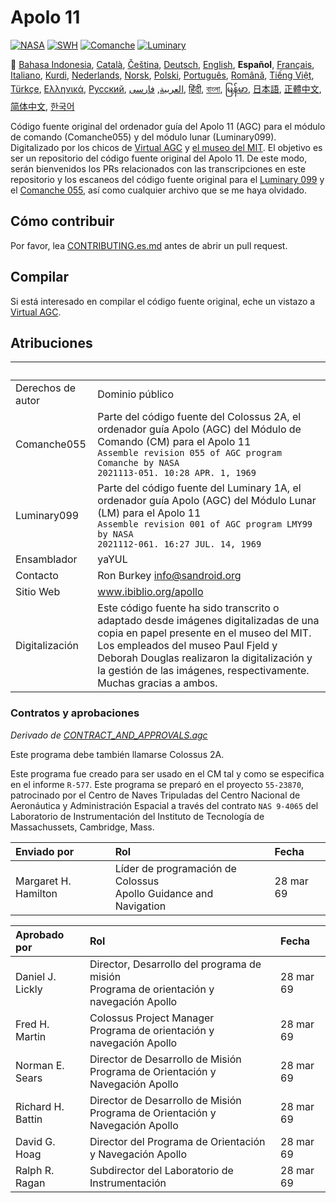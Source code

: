 # Apolo 11

[![NASA][1]][2]
[![SWH]][SWH_URL]
[![Comanche]][ComancheMilestone]
[![Luminary]][LuminaryMilestone]

🎌
[Bahasa Indonesia][ID],
[Català][CA],
[Čeština][CZ],
[Deutsch][DE],
[English][EN],
**Español**,
[Français][FR],
[Italiano][IT],
[Kurdi][KU],
[Nederlands][NL],
[Norsk][NO],
[Polski][PL],
[Português][PT_BR],
[Română][RO],
[Tiếng Việt][VI],
[Türkçe][TR],
[Ελληνικά][GR],
[Русский][RU],
[العربية][AR],
[فارسی][FA],
[हिंदी][HI_IN],
[বাংলা][BD_BN],
[မြန်မာ][MM],
[日本語][JA],
[正體中文][ZH_TW],
[简体中文][ZH_CN],
[한국어][KO_KR]

[AR]:README.ar.md
[BD_BN]:README.bd_bn.md
[CA]:README.ca.md
[CZ]:README.cz.md
[DE]:README.de.md
[EN]:README.md
[ES]:README.es.md
[FA]:README.fa.md
[FR]:README.fr.md
[GR]:README.gr.md
[HI_IN]:README.hi_in.md
[ID]:README.id.md
[IT]:README.it.md
[JA]:README.ja.md
[KO_KR]:README.ko_kr.md
[KU]:README.ku.md
[LT]:README.lt.md
[MM]:README.mm.md
[NL]:README.nl.md
[NO]:README.no.md
[PL]:README.pl.md
[PT_BR]:README.pt_br.md
[RO]:README.ro.md
[RU]:README.ru.md
[TR]:README.tr.md
[VI]:README.vi.md
[ZH_CN]:README.zh_cn.md
[ZH_TW]:README.zh_tw.md

Código fuente original del ordenador guía del Apolo 11 (AGC) para el módulo de comando (Comanche055) y del módulo lunar (Luminary099). Digitalizado por los chicos de [Virtual AGC][3] y [el museo del MIT][4]. El objetivo es ser un repositorio del código fuente original del Apolo 11. De este modo, serán bienvenidos los PRs relacionados con las transcripciones en este repositorio y los escaneos del código fuente original para el [Luminary 099][5] y el [Comanche 055][6], así como cualquier archivo que se me haya olvidado.

## Cómo contribuir

Por favor, lea [CONTRIBUTING.es.md][7] antes de abrir un pull request.

## Compilar

Si está interesado en compilar el código fuente original, eche un vistazo a [Virtual AGC][8].

## Atribuciones

&nbsp;            | &nbsp;
:---------------- | :-----
Derechos de autor | Dominio público
Comanche055       | Parte del código fuente del Colossus 2A, el ordenador guía Apolo (AGC) del Módulo de Comando (CM) para el Apolo 11<br>`Assemble revision 055 of AGC program Comanche by NASA`<br>`2021113-051. 10:28 APR. 1, 1969`
Luminary099       | Parte del código fuente del Luminary 1A, el ordenador guía Apolo (AGC) del Módulo Lunar (LM) para el Apolo 11<br>`Assemble revision 001 of AGC program LMY99 by NASA`<br>`2021112-061. 16:27 JUL. 14, 1969`
Ensamblador       | yaYUL
Contacto          | Ron Burkey <info@sandroid.org>
Sitio Web         | www.ibiblio.org/apollo
Digitalización    | Este código fuente ha sido transcrito o adaptado desde imágenes digitalizadas de una copia en papel presente en el museo del MIT. Los empleados del museo Paul Fjeld y Deborah Douglas realizaron la digitalización y la gestión de las imágenes, respectivamente. Muchas gracias a ambos.

### Contratos y aprobaciones

*Derivado de [CONTRACT_AND_APPROVALS.agc]*

Este programa debe también llamarse Colossus 2A.

Este programa fue creado para ser usado en el CM tal y como se especifica en el informe `R-577`. Este programa se preparó en el proyecto `55-23870`, patrocinado por el Centro de Naves Tripuladas del Centro Nacional de Aeronáutica y Administración Espacial a través del contrato `NAS 9-4065` del Laboratorio de Instrumentación del Instituto de Tecnología de Massachussets, Cambridge, Mass.

Enviado por          | Rol | Fecha
:------------------- | :-- | :----
Margaret H. Hamilton | Líder de programación de Colossus <br> Apollo Guidance and Navigation | 28 mar 69

Aprobado por      | Rol | Fecha
:---------------- | :-- | :----
Daniel J. Lickly  | Director, Desarrollo del programa de misión <br> Programa de orientación y navegación Apollo | 28 mar 69
Fred H. Martin    | Colossus Project Manager <br> Programa de orientación y navegación Apollo | 28 mar 69
Norman E. Sears   | Director de Desarrollo de Misión <br> Programa de Orientación y Navegación Apollo | 28 mar 69
Richard H. Battin | Director de Desarrollo de Misión <br> Programa de Orientación y Navegación Apollo | 28 mar 69
David G. Hoag     | Director del Programa de Orientación y Navegación Apollo | 28 mar 69
Ralph R. Ragan    | Subdirector del Laboratorio de Instrumentación | 28 mar 69

[CONTRACT_AND_APPROVALS.agc]:https://github.com/chrislgarry/Apollo-11/blob/master/Comanche055/CONTRACT_AND_APPROVALS.agc
[1]:https://flat.badgen.net/badge/NASA/Mission%20Overview/0B3D91
[2]:https://www.nasa.gov/mission_pages/apollo/missions/apollo11.html
[3]:http://www.ibiblio.org/apollo/
[4]:http://web.mit.edu/museum/
[5]:http://www.ibiblio.org/apollo/ScansForConversion/Luminary099/
[6]:http://www.ibiblio.org/apollo/ScansForConversion/Comanche055/
[7]:https://github.com/chrislgarry/Apollo-11/blob/master/CONTRIBUTING.es.md
[8]:https://github.com/rburkey2005/virtualagc
[SWH]:https://flat.badgen.net/badge/Software%20Heritage/Archive/0B3D91
[SWH_URL]:https://archive.softwareheritage.org/browse/origin/https://github.com/chrislgarry/Apollo-11/
[Comanche]:https://flat.badgen.net/github/milestones/chrislgarry/Apollo-11/1
[ComancheMilestone]:https://github.com/chrislgarry/Apollo-11/milestone/1
[Luminary]:https://flat.badgen.net/github/milestones/chrislgarry/Apollo-11/2
[LuminaryMilestone]:https://github.com/chrislgarry/Apollo-11/milestone/2
